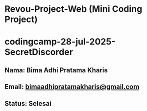 # Revou-Project-Web (Mini Coding Project)
# codingcamp-28-jul-2025-SecretDiscorder
## Nama: Bima Adhi Pratama Kharis
## Email: bimaadhipratamakharis@gmail.com
## Status: Selesai
